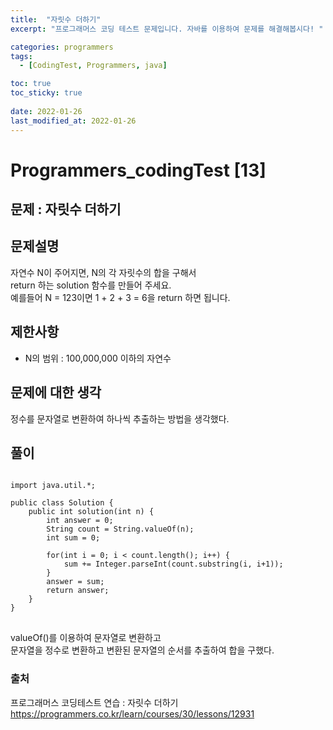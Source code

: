 ```yaml
---
title:  "자릿수 더하기"
excerpt: "프로그래머스 코딩 테스트 문제입니다. 자바를 이용하여 문제를 해결해봅시다! "

categories: programmers
tags:
  - [CodingTest, Programmers, java]

toc: true
toc_sticky: true
 
date: 2022-01-26
last_modified_at: 2022-01-26
---
```

# Programmers_codingTest [13]

## 문제 : 자릿수 더하기

## 문제설명  
자연수 N이 주어지면, N의 각 자릿수의 합을 구해서  
 return 하는 solution 함수를 만들어 주세요.  
예를들어 N = 123이면 1 + 2 + 3 = 6을 return 하면 됩니다.  


## 제한사항
- N의 범위 : 100,000,000 이하의 자연수  
 

## 문제에 대한 생각
정수를 문자열로 변환하여 하나씩 추출하는 방법을 생각했다.

## 풀이
<pre>
<code>
import java.util.*;

public class Solution {
    public int solution(int n) {
        int answer = 0;
        String count = String.valueOf(n);
        int sum = 0;
        
        for(int i = 0; i < count.length(); i++) {
            sum += Integer.parseInt(count.substring(i, i+1));
        }
        answer = sum;
        return answer;
    }
}
</code>
</pre>

valueOf()를 이용하여 문자열로 변환하고  
문자열을 정수로 변환하고 변환된 문자열의 순서를 추출하여 합을 구했다.  

### 출처

프로그래머스 코딩테스트 연습 : 자릿수 더하기
https://programmers.co.kr/learn/courses/30/lessons/12931